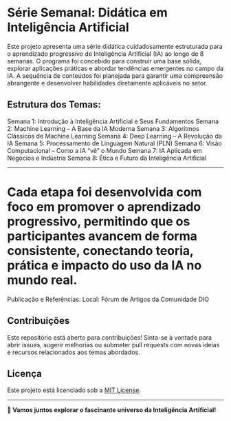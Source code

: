 # Série Semanal: Didática em Inteligência Artificial

Este projeto apresenta uma série didática cuidadosamente estruturada para o aprendizado progressivo de Inteligência Artificial (IA) ao longo de 8 semanas. O programa foi concebido para construir uma base sólida, explorar aplicações práticas e abordar tendências emergentes no campo da IA. A sequência de conteúdos foi planejada para garantir uma compreensão abrangente e desenvolver habilidades diretamente aplicáveis no setor.

## Estrutura dos Temas:
Semana 1: Introdução à Inteligência Artificial e Seus Fundamentos
Semana 2: Machine Learning – A Base da IA Moderna
Semana 3: Algoritmos Clássicos de Machine Learning
Semana 4: Deep Learning – A Revolução da IA
Semana 5: Processamento de Linguagem Natural (PLN)
Semana 6: Visão Computacional – Como a IA “vê” o Mundo
Semana 7: IA Aplicada em Negócios e Indústria
Semana 8: Ética e Futuro da Inteligência Artificial

---  
# Cada etapa foi desenvolvida com foco em promover o aprendizado progressivo, permitindo que os participantes avancem de forma consistente, conectando teoria, prática e impacto do uso da IA no mundo real.

Publicação e Referências:
Local: Fórum de Artigos da Comunidade DIO
## Contribuições  
Este repositório está aberto para contribuições! Sinta-se à vontade para abrir issues, sugerir melhorias ou submeter pull requests com novas ideias e recursos relacionados aos temas abordados.  

## Licença  
Este projeto está licenciado sob a [MIT License](LICENSE).  

---  
**🚀 Vamos juntos explorar o fascinante universo da Inteligência Artificial!**  
